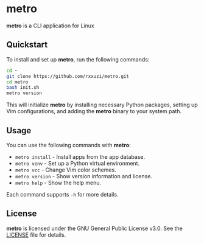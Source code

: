 # metro

**metro** is a CLI application for Linux

## Quickstart

To install and set up **metro**, run the following commands:

```sh
cd ~
git clone https://github.com/rxxuzi/metro.git
cd metro
bash init.sh
metro version
```

This will initialize **metro** by installing necessary Python packages, setting up Vim configurations, and adding the **metro** binary to your system path.

## Usage

You can use the following commands with **metro**:

- `metro install` - Install apps from the app database.
- `metro venv` - Set up a Python virtual environment.
- `metro vcc` - Change Vim color schemes.
- `metro version` - Show version information and license.
- `metro help` - Show the help menu.

Each command supports `-h` for more details.

## License

**metro** is licensed under the GNU General Public License v3.0. See the [LICENSE](LICENSE) file for details.
